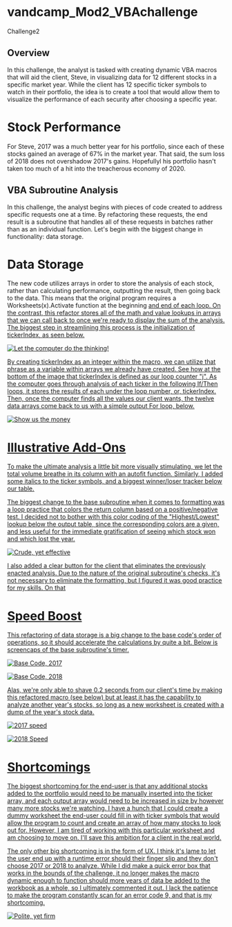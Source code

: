 # vandcamp_Mod2_VBAchallenge
Challenge2

## Overview
In this challenge, the analyst is tasked with creating dynamic VBA macros that will aid the client, Steve, in visualizing data for 12 different stocks in a specific market year. While the client has 12 specific ticker symbols to watch in their portfolio, the idea is to create a tool that would allow them to visualize the performance of each security after choosing a specific year. 

# Stock Performance
For Steve, 2017 was a much better year for his portfolio, since each of these stocks gained an average of 67% in the market year. That said, the sum loss of 2018 does not overshadow 2017's gains. Hopefullyl his portfolio hasn't taken too much of a hit into the treacherous economy of 2020.

## VBA Subroutine Analysis
In this challenge, the analyst begins with pieces of code created to address specific requests one at a time. By refactoring these requests, the end result is a subroutine that handles all of these requests in batches rather than as an individual function. Let's begin with the biggest change in functionality: data storage.

# Data Storage
The new code utilizes arrays in order to store the analysis of each stock, rather than calculating performance, outputting the result, then going back to the data. This means that the original program requires a Worksheets(x).Activate function at the beginning <u>and<u> end of each loop. On the contrast, this refactor stores all of the math and value lookups in arrays that we can call back to once we're ready to display the sum of the analysis. The biggest step in streamlining this process is the initialization of tickerIndex, as seen below. 

![Let the computer do the thinking!](https://github.com/davidandcarr/vandcamp_Mod2_VBAchallenge/blob/main/Resources/data_streamline.png)

By creating tickerIndex as an integer within the macro, we can utilize that phrase as a variable within arrays we already have created. See how at the bottom of the image that tickerIndex is defined as our loop counter "j". As the computer goes through analysis of each ticker in the following If/Then loops, it stores the results of each under the loop number, or, tickerIndex. Then, once the computer finds all the values our client wants, the twelve data arrays come back to us with a simple output For loop, below.

![Show us the money](https://github.com/davidandcarr/vandcamp_Mod2_VBAchallenge/blob/main/Resources/output_loop.png)

# Illustrative Add-Ons
To make the ultimate analysis a little bit more visually stimulating, we let the total volume breathe in its column with an autofit function. Similarly, I added some italics to the ticker symbols, and a biggest winner/loser tracker below our table. 
 
The biggest change to the base subroutine when it comes to formatting was a loop practice that colors the return column based on a positive/negative test. I decided not to bother with this color coding of the "Highest/Lowest" lookup below the output table, since the corresponding colors are a given, and less useful for the immediate gratification of seeing which stock won and which lost the year. 

![Crude, yet effective](https://github.com/davidandcarr/vandcamp_Mod2_VBAchallenge/blob/main/Resources/format_practice.png)

I also added a clear button for the client that eliminates the previously enacted analysis. Due to the nature of the original subroutine's checks, it's not necessary to eliminate the formatting, but I figured it was good practice for my skills. On that 

# Speed Boost
This refactoring of data storage is a big change to the base code's order of operations, so it should accelerate the calculations by quite a bit. Below is screencaps of the base subroutine's timer.

![Base Code, 2017](https://github.com/davidandcarr/vandcamp_Mod2_VBAchallenge/blob/main/Resources/VBA_lesson_runtime.png)

![Base Code, 2018](https://github.com/davidandcarr/vandcamp_Mod2_VBAchallenge/blob/main/Resources/VBA_lesson_runtime2018.png)

Alas, we're only able to shave 0.2 seconds from our client's time by making this refactored macro (see below) but at least it has the capability to analyze another year's stocks, so long as a new worksheet is created with a dump of the year's stock data.

![2017 speed](https://github.com/davidandcarr/vandcamp_Mod2_VBAchallenge/blob/main/Resources/VBA_challenge_2017.png)

![2018 Speed](https://github.com/davidandcarr/vandcamp_Mod2_VBAchallenge/blob/main/Resources/VBA_challenge_2018.png)


# Shortcomings
The biggest shortcoming for the end-user is that any additional stocks added to the portfolio would need to be manually inserted into the ticker array, and each output array would need to be increased in size by however many more stocks we're watching. I have a hunch that I could create a dummy worksheet the end-user could fill in with ticker symbols that would allow the program to count and create an array of how many stocks to look out for. However, I am tired of working with this particular worksheet and am choosing to move on. I'll save this ambition for a client in the real world.

The only other big shortcoming is in the form of UX. I think it's lame to let the user end up with a runtime error should their finger slip and they don't choose 2017 or 2018 to analyze. While I did make a quick error box that works in the bounds of the challenge, it no longer makes the macro dynamic enough to function should more years of data be added to the workbook as a whole, so I ultimately commented it out. I lack the patience to make the program constantly scan for an error code 9, and that is my shortcoming.

![Polite, yet firm](https://github.com/davidandcarr/vandcamp_Mod2_VBAchallenge/blob/main/Resources/error_protocol.png)